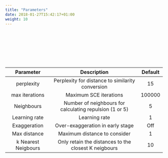 ```yaml
---
title: "Parameters"
date: 2018-01-27T15:42:17+01:00
weight: 10
---
```


<br></br>
<br></br>
<br></br>

|      Parameter      |                       Description                       | Default |
|:-------------------:|:-------------------------------------------------------:|:-------:|
|      perplexity     |     Perplexity for distance to similarity conversion    |    15   |
|    max iterations   |                  Maximum SCE iterations                 |  100000 |
|      Neighbours     | Number of neighbours for calculating repulsion (1 or 5) |    5    |
|    Learning rate    |                      Learning rate                      |    1    |
|     Exaggeration    |             Over-exaggeration in early stage            |   Off   |
|     Max distance    |               Maximum distance to consider              |    1    |
| k Nearest Neigbours |   Only retain the distances to the closest K neigbours  |    10   |